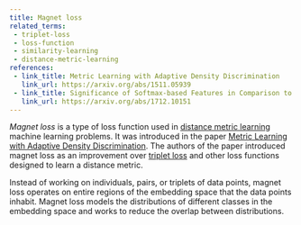 ```yaml
---
title: Magnet loss
related_terms:
 - triplet-loss
 - loss-function
 - similarity-learning
 - distance-metric-learning
references:
 - link_title: Metric Learning with Adaptive Density Discrimination
   link_url: https://arxiv.org/abs/1511.05939
 - link_title: Significance of Softmax-based Features in Comparison to Distance Metric Learning-based Features
   link_url: https://arxiv.org/abs/1712.10151
---
```

*Magnet loss* is a type of loss function used in
[distance metric learning][1] machine learning problems.
It was introduced in the paper
[Metric Learning with Adaptive Density Discrimination][2].
The authors of the paper introduced magnet loss as an improvement
over [triplet loss][3] and other loss functions designed
to learn a distance metric.

Instead of working on individuals, pairs, or triplets of data points,
magnet loss operates on entire regions of the embedding space that the
data points inhabit. Magnet loss models the distributions of different
classes in the embedding space and works to reduce the overlap
between distributions.

[1]: /terms/distance-metric-learning/
[2]: https://arxiv.org/abs/1511.05939
[3]: /terms/triplet-loss/